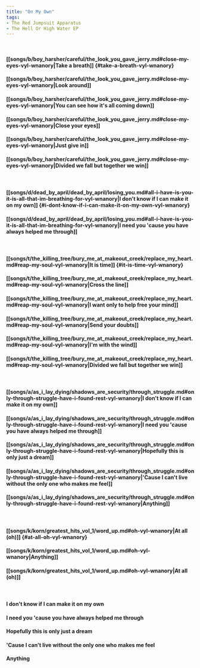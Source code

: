 ```yaml
---
title: "On My Own"
tags:
- The Red Jumpsuit Apparatus
- The Hell Or High Water EP
---
```

&nbsp;
#### [[songs/b/boy_harsher/careful/the_look_you_gave_jerry.md#close-my-eyes-vyl-wnanory|Take a breath]] {#take-a-breath-vyl-wnanory}
#### [[songs/b/boy_harsher/careful/the_look_you_gave_jerry.md#close-my-eyes-vyl-wnanory|Look around]]
#### [[songs/b/boy_harsher/careful/the_look_you_gave_jerry.md#close-my-eyes-vyl-wnanory|You can see how it's all coming down]]
#### [[songs/b/boy_harsher/careful/the_look_you_gave_jerry.md#close-my-eyes-vyl-wnanory|Close your eyes]]
#### [[songs/b/boy_harsher/careful/the_look_you_gave_jerry.md#close-my-eyes-vyl-wnanory|Just give in]]
#### [[songs/b/boy_harsher/careful/the_look_you_gave_jerry.md#close-my-eyes-vyl-wnanory|Divided we fall but together we win]]
&nbsp;
#### [[songs/d/dead_by_april/dead_by_april/losing_you.md#all-i-have-is-you-it-is-all-that-im-breathing-for-vyl-wnanory|I don't know if I can make it on my own]] {#i-dont-know-if-i-can-make-it-on-my-own-vyl-wnanory}
#### [[songs/d/dead_by_april/dead_by_april/losing_you.md#all-i-have-is-you-it-is-all-that-im-breathing-for-vyl-wnanory|I need you 'cause you have always helped me through]]
&nbsp;
#### [[songs/t/the_killing_tree/bury_me_at_makeout_creek/replace_my_heart.md#reap-my-soul-vyl-wnanory|It is time]] {#it-is-time-vyl-wnanory}
#### [[songs/t/the_killing_tree/bury_me_at_makeout_creek/replace_my_heart.md#reap-my-soul-vyl-wnanory|Cross the line]]
#### [[songs/t/the_killing_tree/bury_me_at_makeout_creek/replace_my_heart.md#reap-my-soul-vyl-wnanory|I want only to help free your mind]]
#### [[songs/t/the_killing_tree/bury_me_at_makeout_creek/replace_my_heart.md#reap-my-soul-vyl-wnanory|Send your doubts]]
#### [[songs/t/the_killing_tree/bury_me_at_makeout_creek/replace_my_heart.md#reap-my-soul-vyl-wnanory|I'm with the wind]]
#### [[songs/t/the_killing_tree/bury_me_at_makeout_creek/replace_my_heart.md#reap-my-soul-vyl-wnanory|Divided we fall but together we win]]
&nbsp;
#### [[songs/a/as_i_lay_dying/shadows_are_security/through_struggle.md#only-through-struggle-have-i-found-rest-vyl-wnanory|I don't know if I can make it on my own]]
#### [[songs/a/as_i_lay_dying/shadows_are_security/through_struggle.md#only-through-struggle-have-i-found-rest-vyl-wnanory|I need you 'cause you have always helped me through]]
#### [[songs/a/as_i_lay_dying/shadows_are_security/through_struggle.md#only-through-struggle-have-i-found-rest-vyl-wnanory|Hopefully this is only just a dream]]
#### [[songs/a/as_i_lay_dying/shadows_are_security/through_struggle.md#only-through-struggle-have-i-found-rest-vyl-wnanory|'Cause I can't live without the only one who makes me feel]]
#### [[songs/a/as_i_lay_dying/shadows_are_security/through_struggle.md#only-through-struggle-have-i-found-rest-vyl-wnanory|Anything]]
&nbsp;
#### [[songs/k/korn/greatest_hits_vol_1/word_up.md#oh-vyl-wnanory|At all (oh)]] {#at-all-oh-vyl-wnanory}
#### [[songs/k/korn/greatest_hits_vol_1/word_up.md#oh-vyl-wnanory|Anything]]
#### [[songs/k/korn/greatest_hits_vol_1/word_up.md#oh-vyl-wnanory|At all (oh)]]
&nbsp;
#### I don't know if I can make it on my own
#### I need you 'cause you have always helped me through
#### Hopefully this is only just a dream
#### 'Cause I can't live without the only one who makes me feel
#### Anything
